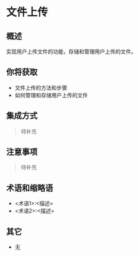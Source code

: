 # 文件上传

## 概述

实现用户上传文件的功能，存储和管理用户上传的文件。

## 你将获取

- 文件上传的方法和步骤
- 如何管理和存储用户上传的文件


## 集成方式

> 待补充

## 注意事项

> 待补充

## 术语和缩略语

- <术语1>:<描述>
- <术语2>:<描述>

## 其它

- 无
